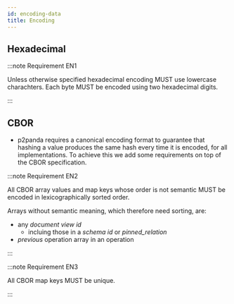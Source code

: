 ```yaml
---
id: encoding-data
title: Encoding
---
```


## Hexadecimal

:::note Requirement EN1

Unless otherwise specified hexadecimal encoding MUST use lowercase charachters. Each byte MUST be encoded using two hexadecimal digits.

:::

## CBOR

- p2panda requires a canonical encoding format to guarantee that hashing a value produces the same hash every time it is encoded, for all implementations. To achieve this we add some requirements on top of the CBOR specification.

:::note Requirement EN2

All CBOR array values and map keys whose order is not semantic MUST be encoded in lexicographically sorted order.

Arrays without semantic meaning, which therefore need sorting, are:

- any _document view id_
  - incluing those in a _schema id_ or _pinned_relation_
- _previous_ operation array in an operation

:::

:::note Requirement EN3

All CBOR map keys MUST be unique.

:::
